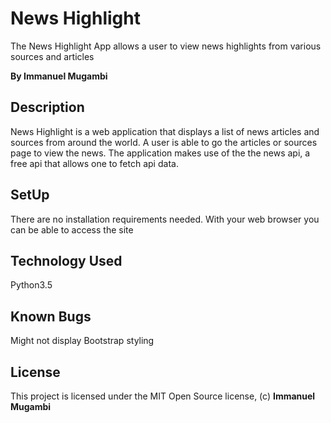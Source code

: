 # News Highlight 
The News Highlight App allows a user to view news highlights from various sources and articles

**By Immanuel Mugambi**

## Description
News Highlight is a web application that displays a list of news articles and sources from around the world. A user is able to go the articles or sources page to view the news. The application makes use of the the news api, a free api that allows one to fetch api data.

## SetUp
There are no installation requirements needed. With your web browser you can be able to access the site

## Technology Used
Python3.5

## Known Bugs
Might not display Bootstrap styling

## License 
This project is licensed under the MIT Open Source license, (c) **Immanuel Mugambi**

